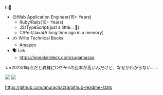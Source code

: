 hi👏

- 😌Web Application Engineer(15+ Years)
  - Ruby/Rails(10+ Years)
  - JS/TypeScript(just a little... 🙂)
  - C/Perl/Java(A long time ago in a memory)
- ✍️ Write Technical Books
  - [Amazon](https://www.amazon.co.jp/%25E3%2581%2599%25E3%2581%258C%25E3%2582%258F%25E3%2582%2589%25E3%2581%25BE%25E3%2581%2595%25E3%2581%25AE%25E3%2582%258A/e/B00EEQ6M1M)
- 🗣Talk
  - https://speakerdeck.com/sugamasao

↓※2023/1時点だと異様にCやPerlの比率が高いんだけど、なぜかわからない……

<picture>
  <source 
    srcset="https://github-readme-stats.vercel.app/api/top-langs/?username=sugamasao&show_icons=true&theme=dark"
    media="(prefers-color-scheme: dark)" />
  <source
    srcset="https://github-readme-stats.vercel.app/api/top-langs/?username=sugamasao&show_icons=true"
    media="(prefers-color-scheme: light), (prefers-color-scheme: no-preference)" />
  <img src="https://github-readme-stats.vercel.app/api/top-langs/?username=sugamasao&show_icons=true" />
</picture>
<picture>
  <source 
    srcset="https://github-readme-stats.vercel.app/api?username=sugamasao&show_icons=true&theme=dark"
    media="(prefers-color-scheme: dark)" />
  <source
    srcset="https://github-readme-stats.vercel.app/api?username=sugamasao&show_icons=true"
    media="(prefers-color-scheme: light), (prefers-color-scheme: no-preference)" />
  <img src="https://github-readme-stats.vercel.app/api?username=sugamasao&show_icons=true" />
</picture>

https://github.com/anuraghazra/github-readme-stats
